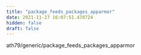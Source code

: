 ```yaml
---
title: "package_feeds_packages_apparmor"
date: 2021-11-27 16:07:51.470724
hidden: false
draft: false
---
```


ath79/generic/package_feeds_packages_apparmor

